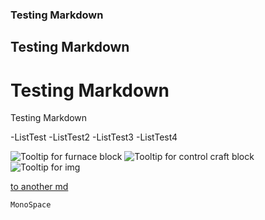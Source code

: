 

### Testing Markdown

## Testing Markdown

# Testing Markdown

Testing Markdown

-ListTest
   -ListTest2
   -ListTest3
   -ListTest4




  
![Tooltip for furnace block](block:minecraft:furnace)
![Tooltip for control craft block](block:vscontrolcraft:servo)
![Tooltip for img](texture:vscontrolcraft:gui/tab_bar.png)



[to another md](next.md)




`MonoSpace`
